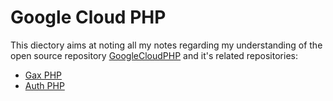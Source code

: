 # Google Cloud PHP

This diectory aims at noting all my notes regarding my understanding of the open source repository [GoogleCloudPHP](https://github.com/googleapis/google-cloud-php) and it's related repositories:
- [Gax PHP](https://github.com/googleapis/gax-php)
- [Auth PHP](https://github.com/googleapis/google-auth-library-php)


